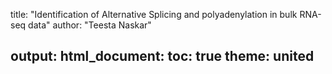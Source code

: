 title: "Identification of Alternative Splicing and polyadenylation in bulk RNA-seq data"
author: "Teesta Naskar"

output: 
  html_document:
    toc: true
    theme: united
---
